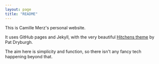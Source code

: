 ```yaml
---
layout: page
title: "README"
---
```


This is Camille Merz's personal website.

It uses GitHub pages and Jekyll, with the very beautiful [Hitchens theme](https://github.com/patdryburgh/hitchens/) by Pat Dryburgh.

The aim here is simplicity and function, so there isn't any fancy tech happening beyond that.
